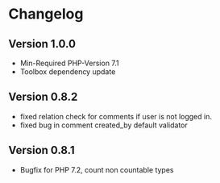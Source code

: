 # Changelog
## Version 1.0.0
 - Min-Required PHP-Version 7.1
 - Toolbox dependency update

## Version 0.8.2
 - fixed relation check for comments if user is not logged in.
 - fixed bug in comment created_by default validator
 
## Version 0.8.1
 - Bugfix for PHP 7.2, count non countable types
